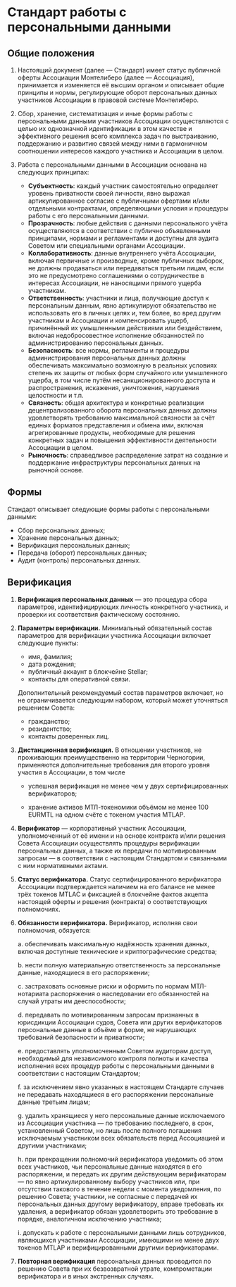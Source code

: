 Стандарт работы с персональными данными
=======================================

Общие положения
---------------

1. Настоящий документ (далее — Стандарт) имеет статус публичной оферты Ассоциации Монтелиберо (далее — Ассоциация),
   принимается и изменяется её высшим органом и описывает общие принципы и нормы, регулирующие оборот персональных
   данных участников Ассоциации в правовой системе Монтелиберо.


3. Cбор, хранение, систематизация и иные формы работы с персональными данными участников Ассоциации осуществляются с
   целью их однозначной идентификации в этом качестве и эффективного решения всего комплекса задач по выстраиванию,
   поддержанию и развитию связей между ними в гармоничном соотношении интересов каждого участника и Ассоциации в целом.


4. Работа с персональными данными в Ассоциации основана на следующих принципах:
    - **Субъектность**: каждый участник самостоятельно определяет уровень приватности своей личности, явно выражая
      артикулированное согласие с публичными офертами и/или отдельными контрактами, определяющими условия и процедуры
      работы с его персональными данными.
    - **Прозрачность**: любые действия с данными персонального учёта осуществляются в соответствии с публично
      объявленными принципами, нормами и регламентами и доступны для аудита Советом или специальными органами
      Ассоциации.
    - **Коллаборативность**: данные внутреннего учёта Ассоциации, включая первичные и производные, кроме публичных
      выборок, не должны продаваться или передаваться третьим лицам, если это не предусмотрено соглашениями о
      сотрудничестве в интересах Ассоциации, не наносящими прямого ущерба участникам.
    - **Ответственность**: участники и лица, получающие доступ к персональным данным, явно артикулируют обязательство не
      использовать его в личных целях и, тем более, во вред другим участникам и Ассоциации и компенсировать ущерб,
      причинённый их умышленными действиями или бездействием, включая недобросовестное исполнение обязанностей по
      администрированию персональных данных.
    - **Безопасность**: все нормы, регламенты и процедуры администрирования персональных данных должны обеспечивать
      максимально возможную в реальных условиях степень их защиты от любых форм случайного или умышленного ущерба, в том
      числе путём несанкционированного доступа и распространения, искажения, уничтожения, нарушения целостности и т.п.
    - **Связность**: общая архитектура и конкретные реализации децентрализованного оборота персональных данных должны
      удовлетворять требованию максимальной связности за счёт единых форматов представления и обмена ими, включая
      агрегированные продукты, необходимые для решения конкретных задач и повышения эффективности деятельности
      Ассоциации в целом.
    - **Рыночность**: справедливое распределение затрат на создание и поддержание инфраструктуры персональных данных на
      рыночной основе.

Формы
-----

Стандарт описывает следующие формы работы с персональными данными:

- Сбор персональных данных;
- Хранение персональных данных;
- Верификация персональных данных;
- Передача (оборот) персональных данных;
- Аудит (контроль) персональных данных.

Верификация
-----------

1. **Верификация персональных данных** — это процедура сбора параметров, идентифицирующих личность конкретного
   участника, и проверки их соответствия фактическому состоянию.


2. **Параметры верификации.** Минимальный обязательный состав параметров для верификации участника Ассоциации включает
   следующие пункты:
    - имя, фамилия;
    - дата рождения;
    - публичный аккаунт в блокчейне Stellar;
    - контакты для оперативной связи.

   Дополнительный рекомендуемый состав параметров включает, но не ограничивается следующим набором, который может
   уточняться решением Совета:
    - гражданство;
    - резидентство;
    - контакты доверенных лиц.


3. **Дистанционная верификация.** В отношении участников, не проживающих преимущественно на территории
   Черногории, применяются дополнительные требования для второго уровня участия в Ассоциации, в том числе

    - успешная верификация не менее чем у двух сертифицированных верификаторов;

    - хранение активов МТЛ-токеномики объёмом не менее 100 EURMTL на одном счёте с токеном участия MTLAP.

4. **Верификатор** — корпоративный участник Ассоциации, уполномоченный от её имени и на основе контракта и/или решения
   Совета Ассоциации осуществлять процедуры верификации персональных данных, а также их передачи по мотивированным
   запросам — в соответствии с настоящим Стандартом и связанными с ним нормативными актами.


5. **Статус верификатора.** Статус сертифицированного верификатора Ассоциации подтверждается наличием на его балансе не
   менее трёх токенов MTLAC и фиксацией в блокчейне фактов акцепта настоящей оферты и решения (контракта) о
   соответствующих полномочиях.


6. **Обязанности верификатора.** Верификатор, исполняя свои полномочия, обязуется:

   a. обеспечивать максимальную надёжность хранения данных, включая доступные технические и криптографические средства;

   b. нести полную материальную ответственность за персональные данные, находящиеся в его распоряжении;

   c. застраховать основные риски и оформить по нормам МТЛ-нотариата распоряжения о наследовании его обязанностей на
   случай утраты им дееспособности;

   d. передавать по мотивированным запросам признанных в юрисдикции Ассоциации судов, Совета или других верификаторов
   персональные данные в объёме и форме, не нарушающих требований безопасности и приватности;

   e. предоставлять уполномоченным Советом аудиторам доступ, необходимый для независимого контроля полноты и качества
   исполнения всех процедур работы с персональными данными в соответствии с настоящим Стандартом;

   f. за исключением явно указанных в настоящем Стандарте случаев не передавать находящиеся в его распоряжении
   персональные данные третьим лицам;

   g. удалить хранящиеся у него персональные данные исключаемого из Ассоциации участника — по требованию последнего, в
   срок, установленный Советом, но лишь после полного погашения исключаемым участником всех обязательств перед
   Ассоциацией и другими участниками;

   h. при прекращении полномочий верификатора уведомить об этом всех участников, чьи персональные данные находятся в его
   распоряжении, и передать их другим действующим верификаторам — по явно артикулированному выбору участников или, при
   отсутствии такового в течение недели с момента уведомления, по решению Совета; участники, не согласные с передачей их
   персональных данных другому верификатору, вправе требовать их удаления, а верификатор обязан удовлетворить это
   требование в порядке, аналогичном исключению участника;

   i. допускать к работе с персональными данными лишь сотрудников, являющихся участниками Ассоциации, имеющими не менее
   двух токенов MTLAP и верифицированными другими верификаторами.


7. **Повторная верификация** персональных данных проводится по решению Совета при их безвозвратной утрате, компрометации
   верификатора и в иных экстренных случаях.
